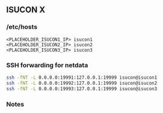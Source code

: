 ## ISUCON X

### /etc/hosts
```
<PLACEHOLDER_ISUCON1_IP> isucon1
<PLACEHOLDER_ISUCON2_IP> isucon2
<PLACEHOLDER_ISUCON3_IP> isucon3
```

### SSH forwarding for netdata

```sh
ssh -fNT -L 0.0.0.0:19991:127.0.0.1:19999 isucon@isucon1
ssh -fNT -L 0.0.0.0:19992:127.0.0.1:19999 isucon@isucon2
ssh -fNT -L 0.0.0.0:19993:127.0.0.1:19999 isucon@isucon3
```

### Notes
